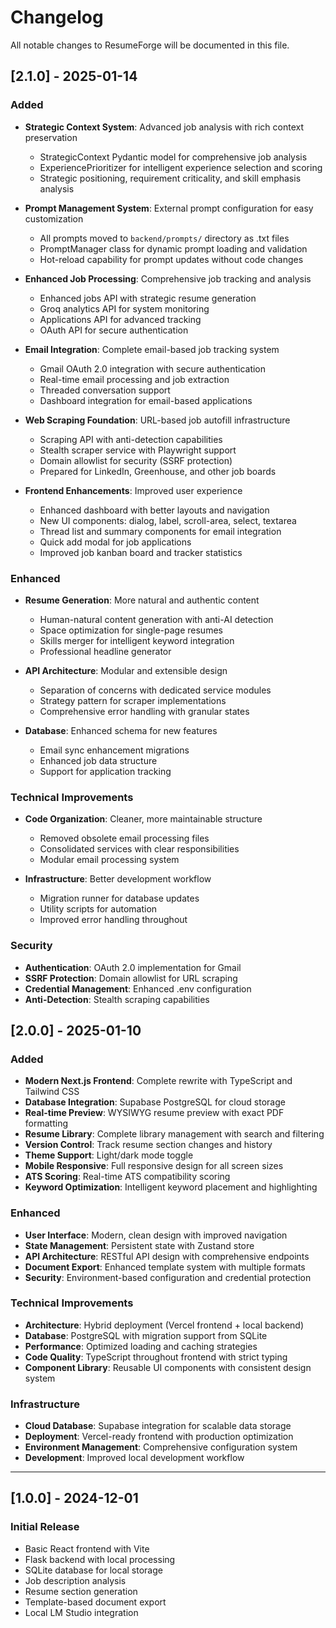 # Changelog

All notable changes to ResumeForge will be documented in this file.

## [2.1.0] - 2025-01-14

### Added
- **Strategic Context System**: Advanced job analysis with rich context preservation
  - StrategicContext Pydantic model for comprehensive job analysis
  - ExperiencePrioritizer for intelligent experience selection and scoring
  - Strategic positioning, requirement criticality, and skill emphasis analysis
  
- **Prompt Management System**: External prompt configuration for easy customization
  - All prompts moved to `backend/prompts/` directory as .txt files
  - PromptManager class for dynamic prompt loading and validation
  - Hot-reload capability for prompt updates without code changes
  
- **Enhanced Job Processing**: Comprehensive job tracking and analysis
  - Enhanced jobs API with strategic resume generation
  - Groq analytics API for system monitoring
  - Applications API for advanced tracking
  - OAuth API for secure authentication

- **Email Integration**: Complete email-based job tracking system
  - Gmail OAuth 2.0 integration with secure authentication
  - Real-time email processing and job extraction
  - Threaded conversation support
  - Dashboard integration for email-based applications

- **Web Scraping Foundation**: URL-based job autofill infrastructure
  - Scraping API with anti-detection capabilities
  - Stealth scraper service with Playwright support
  - Domain allowlist for security (SSRF protection)
  - Prepared for LinkedIn, Greenhouse, and other job boards

- **Frontend Enhancements**: Improved user experience
  - Enhanced dashboard with better layouts and navigation
  - New UI components: dialog, label, scroll-area, select, textarea
  - Thread list and summary components for email integration
  - Quick add modal for job applications
  - Improved job kanban board and tracker statistics

### Enhanced
- **Resume Generation**: More natural and authentic content
  - Human-natural content generation with anti-AI detection
  - Space optimization for single-page resumes
  - Skills merger for intelligent keyword integration
  - Professional headline generator
  
- **API Architecture**: Modular and extensible design
  - Separation of concerns with dedicated service modules
  - Strategy pattern for scraper implementations
  - Comprehensive error handling with granular states
  
- **Database**: Enhanced schema for new features
  - Email sync enhancement migrations
  - Enhanced job data structure
  - Support for application tracking

### Technical Improvements
- **Code Organization**: Cleaner, more maintainable structure
  - Removed obsolete email processing files
  - Consolidated services with clear responsibilities
  - Modular email processing system
  
- **Infrastructure**: Better development workflow
  - Migration runner for database updates
  - Utility scripts for automation
  - Improved error handling throughout

### Security
- **Authentication**: OAuth 2.0 implementation for Gmail
- **SSRF Protection**: Domain allowlist for URL scraping
- **Credential Management**: Enhanced .env configuration
- **Anti-Detection**: Stealth scraping capabilities

## [2.0.0] - 2025-01-10

### Added
- **Modern Next.js Frontend**: Complete rewrite with TypeScript and Tailwind CSS
- **Database Integration**: Supabase PostgreSQL for cloud storage
- **Real-time Preview**: WYSIWYG resume preview with exact PDF formatting
- **Resume Library**: Complete library management with search and filtering
- **Version Control**: Track resume section changes and history
- **Theme Support**: Light/dark mode toggle
- **Mobile Responsive**: Full responsive design for all screen sizes
- **ATS Scoring**: Real-time ATS compatibility scoring
- **Keyword Optimization**: Intelligent keyword placement and highlighting

### Enhanced
- **User Interface**: Modern, clean design with improved navigation
- **State Management**: Persistent state with Zustand store
- **API Architecture**: RESTful API design with comprehensive endpoints
- **Document Export**: Enhanced template system with multiple formats
- **Security**: Environment-based configuration and credential protection

### Technical Improvements
- **Architecture**: Hybrid deployment (Vercel frontend + local backend)
- **Database**: PostgreSQL with migration support from SQLite
- **Performance**: Optimized loading and caching strategies
- **Code Quality**: TypeScript throughout frontend with strict typing
- **Component Library**: Reusable UI components with consistent design system

### Infrastructure
- **Cloud Database**: Supabase integration for scalable data storage
- **Deployment**: Vercel-ready frontend with production optimization
- **Environment Management**: Comprehensive configuration system
- **Development**: Improved local development workflow

---

## [1.0.0] - 2024-12-01

### Initial Release
- Basic React frontend with Vite
- Flask backend with local processing
- SQLite database for local storage
- Job description analysis
- Resume section generation
- Template-based document export
- Local LM Studio integration